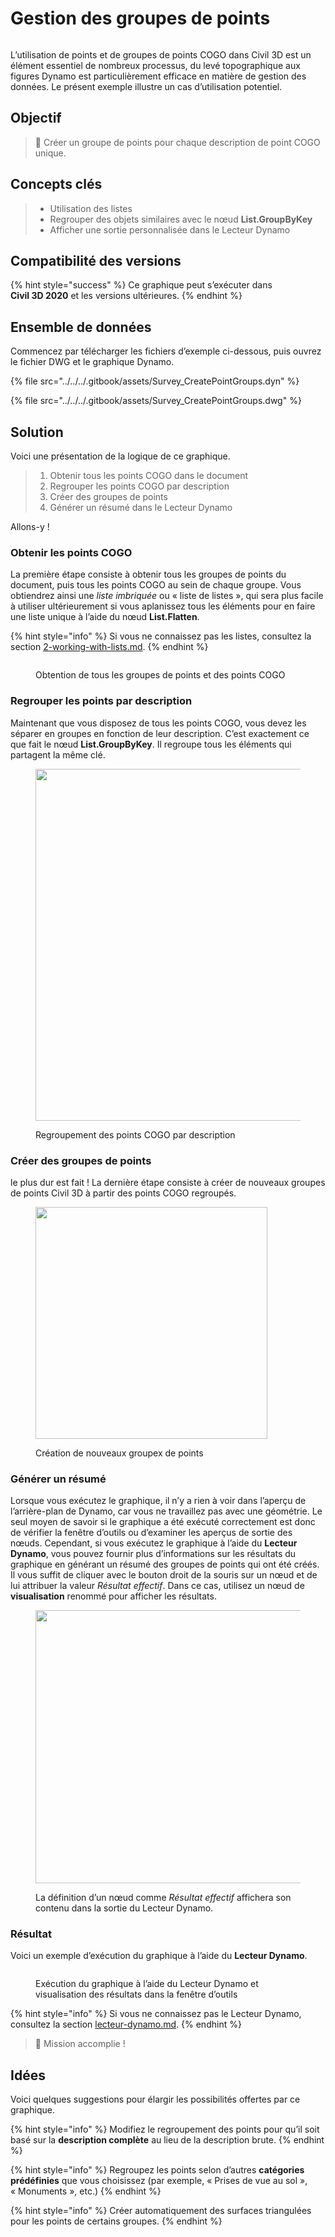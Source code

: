 # Gestion des groupes de points

<figure><img src="../../../.gitbook/assets/Survey_CreatePointGroups_Player.gif" alt=""><figcaption></figcaption></figure>

L’utilisation de points et de groupes de points COGO dans Civil 3D est un élément essentiel de nombreux processus, du levé topographique aux figures Dynamo est particulièrement efficace en matière de gestion des données. Le présent exemple illustre un cas d’utilisation potentiel.  

## Objectif

> :dart: Créer un groupe de points pour chaque description de point COGO unique. 

## Concepts clés

> * Utilisation des listes
> * Regrouper des objets similaires avec le nœud **List.GroupByKey**
> * Afficher une sortie personnalisée dans le Lecteur Dynamo

## Compatibilité des versions

{% hint style="success" %} Ce graphique peut s’exécuter dans **Civil 3D 2020** et les versions ultérieures. 
{% endhint %} 

## Ensemble de données

Commencez par télécharger les fichiers d’exemple ci-dessous, puis ouvrez le fichier DWG et le graphique Dynamo.

{% file src="../../../.gitbook/assets/Survey_CreatePointGroups.dyn" %}

{% file src="../../../.gitbook/assets/Survey_CreatePointGroups.dwg" %}

## Solution

Voici une présentation de la logique de ce graphique.

> 1. Obtenir tous les points COGO dans le document
> 2. Regrouper les points COGO par description
> 3. Créer des groupes de points
> 4. Générer un résumé dans le Lecteur Dynamo

Allons-y !

### Obtenir les points COGO

La première étape consiste à obtenir tous les groupes de points du document, puis tous les points COGO au sein de chaque groupe. Vous obtiendrez ainsi une _liste imbriquée_ ou « liste de listes », qui sera plus facile à utiliser ultérieurement si vous aplanissez tous les éléments pour en faire une liste unique à l’aide du nœud **List.Flatten**.

{% hint style="info" %}
 Si vous ne connaissez pas les listes, consultez la section [2-working-with-lists.md](../../../5\_essential\_nodes\_and\_concepts/5-4\_designing-with-lists/2-working-with-lists.md "mention"). 
{% endhint %} 

<figure><img src="../../../.gitbook/assets/Survey_CreatePointGroups_GetPoints.png" alt=""><figcaption><p>Obtention de tous les groupes de points et des points COGO </p></figcaption></figure>

### Regrouper les points par description

Maintenant que vous disposez de tous les points COGO, vous devez les séparer en groupes en fonction de leur description. C’est exactement ce que fait le nœud **List.GroupByKey**. Il regroupe tous les éléments qui partagent la même clé.

<figure><img src="../../../.gitbook/assets/Survey_CreatePointGroups_GroupPoints.png" alt="" width="563"><figcaption><p>Regroupement des points COGO par description</p></figcaption></figure>

### Créer des groupes de points

le plus dur est fait ! La dernière étape consiste à créer de nouveaux groupes de points Civil 3D à partir des points COGO regroupés.

<figure><img src="../../../.gitbook/assets/Survey_CreatePointGroups_CreatePointGroups.png" alt="" width="371"><figcaption><p>Création de nouveaux groupex de points</p></figcaption></figure>

### Générer un résumé

Lorsque vous exécutez le graphique, il n’y a rien à voir dans l’aperçu de l’arrière-plan de Dynamo, car vous ne travaillez pas avec une géométrie. Le seul moyen de savoir si le graphique a été exécuté correctement est donc de vérifier la fenêtre d’outils ou d’examiner les aperçus de sortie des nœuds. Cependant, si vous exécutez le graphique à l’aide du **Lecteur Dynamo**, vous pouvez fournir plus d’informations sur les résultats du graphique en générant un résumé des groupes de points qui ont été créés. Il vous suffit de cliquer avec le bouton droit de la souris sur un nœud et de lui attribuer la valeur _Résultat effectif_. Dans ce cas, utilisez un nœud de **visualisation** renommé pour afficher les résultats.

<figure><img src="../../../.gitbook/assets/Survey_CreatePointGroups_Output.png" alt="" width="437"><figcaption><p>La définition d’un nœud comme <em>Résultat effectif</em> affichera son contenu dans la sortie du Lecteur Dynamo.</p></figcaption></figure>

### Résultat

Voici un exemple d’exécution du graphique à l’aide du **Lecteur Dynamo**.

<figure><img src="../../../.gitbook/assets/Survey_CreatePointGroups_Player.gif" alt=""><figcaption><p>Exécution du graphique à l’aide du Lecteur Dynamo et visualisation des résultats dans la fenêtre d’outils</p></figcaption></figure>

{% hint style="info" %}
 Si vous ne connaissez pas le Lecteur Dynamo, consultez la section [lecteur-dynamo.md](../../dynamo-player.md "mention"). 
{% endhint %} 

> :tada: Mission accomplie !

## Idées

Voici quelques suggestions pour élargir les possibilités offertes par ce graphique.

{% hint style="info" %}
 Modifiez le regroupement des points pour qu’il soit basé sur la **description complète** au lieu de la description brute. 
{% endhint %} 

{% hint style="info" %}
 Regroupez les points selon d’autres **catégories prédéfinies** que vous choisissez (par exemple, « Prises de vue au sol », « Monuments », etc.) 
{% endhint %} 

{% hint style="info" %}
 Créer automatiquement des surfaces triangulées pour les points de certains groupes. 
{% endhint %} 
